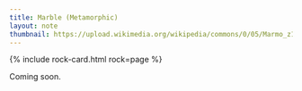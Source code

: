 ```yaml
---
title: Marble (Metamorphic)
layout: note
thumbnail: https://upload.wikimedia.org/wikipedia/commons/0/05/Marmo_z17.JPG
---
```

{% include rock-card.html rock=page %}

Coming soon.
